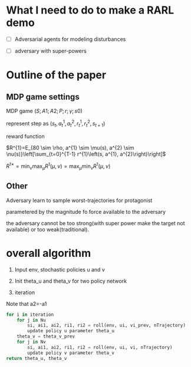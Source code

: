 # What I need to do to make a RARL demo

- [ ] Adversarial agents for modeling disturbances

- [ ] adversary with super-powers

# Outline of the paper

## MDP game settings

MDP game $(S;A1;A2;P; r; γ; s0)$

represent step as $(s_t, a_{t}^1, a_{t}^2, r_{t}^1, r_{t}^2, s_{t + 1})$

reward function

$R^{1}=E_{80 \sim \rho, a^{1} \sim \mu(s), a^{2} \sim \nu(s)}\left[\sum_{t=0}^{T-1} r^{1}\left(s, a^{1}, a^{2}\right)\right]$

$R^{1 *}=\min_{\nu} \max_{\mu} R^{1}(\mu, \nu)=\max_{\mu} \min_{\nu} R^{1}(\mu, \nu)$

## Other

Adversary learn to sample worst-trajectories for protagonist

parametered by the magnitude fo force available to the adversary

the adversary cannot be too strong(with super power make the target not available) or too weak(traditional).

# overall algorithm

1. Input env, stochastic policies u and v

2. Init theta_u and theta_v for two policy network

3. iteration

Note that a2=-a1
``` python
for i in iteration
    for j in Nu
        si, ai1, ai2, ri1, ri2 = roll(env, ui, vi_prev, nTrajectory)
        update policy u parameter theta_u
    theta_v = theta_v_prev
    for j in Nv
        si, ai1, ai2, ri1, ri2 = roll(env, ui, vi, nTrajectory)
        update policy v parameter theta_v
return theta_u, theta_v
```


